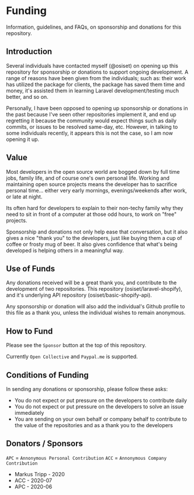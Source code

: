 # Funding

Information, guidelines, and FAQs, on sponsorship and donations for this repository.

## Introduction

Several individuals have contacted myself (@osiset) on opening up this repository for sponsorship or donations to support ongoing development. A range of reasons have been given from the individuals; such as: their work has utilized the package for clients, the package has saved them time and money, it's assisted them in learning Laravel development/testing much better, and so on.

Personally, I have been opposed to opening up sponsorship or donations in the past because I've seen other repositories implement it, and end up regretting it because the community would expect things such as daily commits, or issues to be resolved same-day, etc. However, in talking to some individuals recently, it appears this is not the case, so I am now opening it up.

## Value

Most developers in the open source world are bogged down by full time jobs, family life, and of course one's own personal life. Working and maintaining open source projects means the developer has to sacrifice personal time... either very early mornings, evenings/weekends after work, or late at night.

Its often hard for developers to explain to their non-techy family why they need to sit in front of a computer at those odd hours, to work on "free" projects.

Sponsorship and donations not only help ease that conversation, but it also gives a nice "thank you" to the developers, just like buying them a cup of coffee or frosty mug of beer. It also gives confidence that what's being developed is helping others in a meaningful way.

## Use of Funds

Any donations received will be a great thank you, and contribute to the development of two repositories. This repository (osiset/laravel-shopify), and it's underlying API repository (osiset/basic-shopify-api).

Any sponsorship or donation will also add the individual's Github profile to this file as a thank you, unless the individual wishes to remain anonymous.

## How to Fund

Please see the `Sponsor` button at the top of this repository.

Currently `Open Collective` and `Paypal.me` is supported.

## Conditions of Funding

In sending any donations or sponsorship, please follow these asks:

+ You do not expect or put pressure on the developers to contribute daily
+ You do not expect or put pressure on the developers to solve an issue immediately
+ You are sending on your own behalf or company behalf to contribute to the value of the repositories and as a thank you to the developers

## Donators / Sponsors

`APC` = `Annonymous Personal Contribution`
`ACC` = `Annonymous Company Contribution`

+ Markus Tripp - 2020
+ ACC - 2020-07
+ APC - 2020-06

